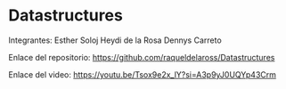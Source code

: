 # Datastructures
Integrantes:
	Esther Soloj
	Heydi de la Rosa
	Dennys Carreto

Enlace del repositorio:
https://github.com/raqueldelaross/Datastructures

Enlace del video:
https://youtu.be/Tsox9e2x_lY?si=A3p9yJ0UQYp43Crm
